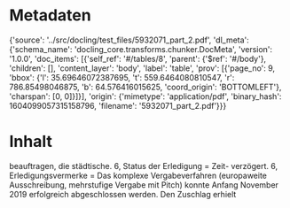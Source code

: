 # Metadaten
{'source': '../src/docling/test_files/5932071_part_2.pdf', 'dl_meta': {'schema_name': 'docling_core.transforms.chunker.DocMeta', 'version': '1.0.0', 'doc_items': [{'self_ref': '#/tables/8', 'parent': {'$ref': '#/body'}, 'children': [], 'content_layer': 'body', 'label': 'table', 'prov': [{'page_no': 9, 'bbox': {'l': 35.69646072387695, 't': 559.6464080810547, 'r': 786.85498046875, 'b': 64.576416015625, 'coord_origin': 'BOTTOMLEFT'}, 'charspan': [0, 0]}]}], 'origin': {'mimetype': 'application/pdf', 'binary_hash': 1604099057315158796, 'filename': '5932071_part_2.pdf'}}}

# Inhalt
beauftragen, die städtische. 6, Status der Erledigung = Zeit- verzögert. 6, Erledigungsvermerke = Das komplexe Vergabeverfahren (europaweite Ausschreibung, mehrstufige Vergabe mit Pitch) konnte Anfang November 2019 erfolgreich abgeschlossen werden. Den Zuschlag erhielt